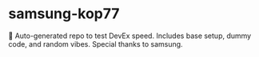 ﻿# samsung-kop77

🤖 Auto-generated repo to test DevEx speed.
Includes base setup, dummy code, and random vibes.
Special thanks to samsung.
